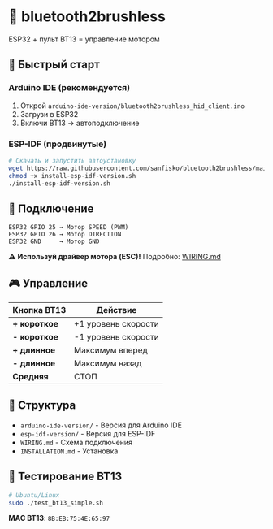 # 🚗 bluetooth2brushless

ESP32 + пульт BT13 = управление мотором

## 🚀 Быстрый старт

### Arduino IDE (рекомендуется)
1. Открой `arduino-ide-version/bluetooth2brushless_hid_client.ino`
2. Загрузи в ESP32
3. Включи BT13 → автоподключение

### ESP-IDF (продвинутые)
```bash
# Скачать и запустить автоустановку
wget https://raw.githubusercontent.com/sanfisko/bluetooth2brushless/main/install-esp-idf-version.sh
chmod +x install-esp-idf-version.sh
./install-esp-idf-version.sh
```

## 🔌 Подключение

```
ESP32 GPIO 25 → Мотор SPEED (PWM)
ESP32 GPIO 26 → Мотор DIRECTION
ESP32 GND     → Мотор GND
```

**⚠️ Используй драйвер мотора (ESC)!** Подробно: [WIRING.md](WIRING.md)

## 🎮 Управление

| Кнопка BT13 | Действие |
|-------------|----------|
| **+ короткое** | +1 уровень скорости |
| **- короткое** | -1 уровень скорости |
| **+ длинное** | Максимум вперед |
| **- длинное** | Максимум назад |
| **Средняя** | СТОП |

## 📁 Структура

- `arduino-ide-version/` - Версия для Arduino IDE
- `esp-idf-version/` - Версия для ESP-IDF
- `WIRING.md` - Схема подключения
- `INSTALLATION.md` - Установка

## 🧪 Тестирование BT13

```bash
# Ubuntu/Linux
sudo ./test_bt13_simple.sh
```

**MAC BT13**: `8B:EB:75:4E:65:97`
